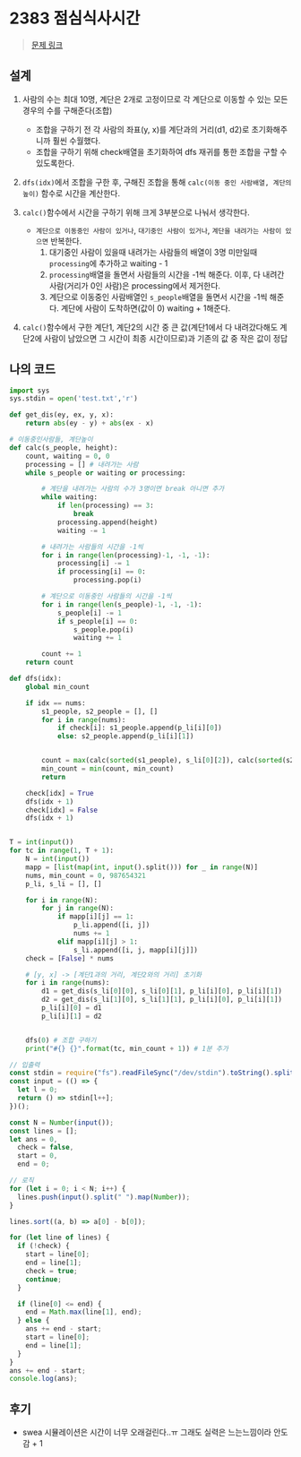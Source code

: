 # 2383 점심식사시간

> [문제 링크](https://swexpertacademy.com/main/code/problem/problemDetail.do?contestProbId=AV5-BEE6AK0DFAVl)

## 설계

1. 사람의 수는 최대 10명, 계단은 2개로 고정이므로 각 계단으로 이동할 수 있는 모든 경우의 수를 구해준다(조합)
   - 조합을 구하기 전 각 사람의 좌표(y, x)를 계단과의 거리(d1, d2)로 초기화해주니까 훨씬 수월했다.
   - 조합을 구하기 위해 check배열을 초기화하여 dfs 재귀를 통한 조합을 구할 수 있도록한다.
2. `dfs(idx)`에서 조합을 구한 후, 구해진 조합을 통해 `calc(이동 중인 사람배열, 계단의 높이)` 함수로 시간을 계산한다.
3. `calc()`함수에서 시간을 구하기 위해 크게 3부분으로 나눠서 생각한다.

   - `계단으로 이동중인 사람이 있거나`, `대기중인 사람이 있거나`, `계단을 내려가는 사람이 있으면` 반복한다.
     1. 대기중인 사람이 있을때 내려가는 사람들의 배열이 3명 미만일때 `processing`에 추가하고 waiting - 1
     2. `processing`배열을 돌면서 사람들의 시간을 -1씩 해준다. 이후, 다 내려간 사람(거리가 0인 사람)은 processing에서 제거한다.
     3. 계단으로 이동중인 사람배열인 `s_people`배열을 돌면서 시간을 -1씩 해준다. 계단에 사람이 도착하면(값이 0) waiting + 1해준다.

4. `calc()`함수에서 구한 계단1, 계단2의 시간 중 큰 값(계단1에서 다 내려갔다해도 계단2에 사람이 남았으면 그 시간이 최종 시간이므로)과 기존의 값 중 작은 값이 정답

## 나의 코드

```python
import sys
sys.stdin = open('test.txt','r')

def get_dis(ey, ex, y, x):
    return abs(ey - y) + abs(ex - x)

# 이동중인사람들, 계단높이
def calc(s_people, height):
    count, waiting = 0, 0
    processing = [] # 내려가는 사람
    while s_people or waiting or processing:

        # 계단을 내려가는 사람의 수가 3명이면 break 아니면 추가
        while waiting:
            if len(processing) == 3:
                break
            processing.append(height)
            waiting -= 1

        # 내려가는 사람들의 시간을 -1씩
        for i in range(len(processing)-1, -1, -1):
            processing[i] -= 1
            if processing[i] == 0:
                processing.pop(i)

        # 계단으로 이동중인 사람들의 시간을 -1씩
        for i in range(len(s_people)-1, -1, -1):
            s_people[i] -= 1
            if s_people[i] == 0:
                s_people.pop(i)
                waiting += 1

        count += 1
    return count

def dfs(idx):
    global min_count

    if idx == nums:
        s1_people, s2_people = [], []
        for i in range(nums):
            if check[i]: s1_people.append(p_li[i][0])
            else: s2_people.append(p_li[i][1])


        count = max(calc(sorted(s1_people), s_li[0][2]), calc(sorted(s2_people), s_li[1][2]))
        min_count = min(count, min_count)
        return

    check[idx] = True
    dfs(idx + 1)
    check[idx] = False
    dfs(idx + 1)


T = int(input())
for tc in range(1, T + 1):
    N = int(input())
    mapp = [list(map(int, input().split())) for _ in range(N)]
    nums, min_count = 0, 987654321
    p_li, s_li = [], []

    for i in range(N):
        for j in range(N):
            if mapp[i][j] == 1:
                p_li.append([i, j])
                nums += 1
            elif mapp[i][j] > 1:
                s_li.append([i, j, mapp[i][j]])
    check = [False] * nums

    # [y, x] -> [계단1과의 거리, 계단2와의 거리] 초기화
    for i in range(nums):
        d1 = get_dis(s_li[0][0], s_li[0][1], p_li[i][0], p_li[i][1])
        d2 = get_dis(s_li[1][0], s_li[1][1], p_li[i][0], p_li[i][1])
        p_li[i][0] = d1
        p_li[i][1] = d2


    dfs(0) # 조합 구하기
    print("#{} {}".format(tc, min_count + 1)) # 1분 추가
```

```javascript
// 입출력
const stdin = require("fs").readFileSync("/dev/stdin").toString().split("\n");
const input = (() => {
  let l = 0;
  return () => stdin[l++];
})();

const N = Number(input());
const lines = [];
let ans = 0,
  check = false,
  start = 0,
  end = 0;

// 로직
for (let i = 0; i < N; i++) {
  lines.push(input().split(" ").map(Number));
}

lines.sort((a, b) => a[0] - b[0]);

for (let line of lines) {
  if (!check) {
    start = line[0];
    end = line[1];
    check = true;
    continue;
  }

  if (line[0] <= end) {
    end = Math.max(line[1], end);
  } else {
    ans += end - start;
    start = line[0];
    end = line[1];
  }
}
ans += end - start;
console.log(ans);
```

## 후기

- swea 시뮬레이션은 시간이 너무 오래걸린다..ㅠ 그래도 실력은 느는느낌이라 안도감 + 1
